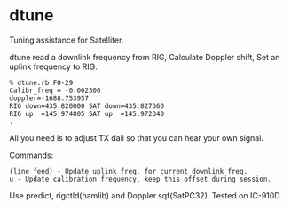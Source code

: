 # dtune
Tuning assistance for Satelliter.

dtune read a downlink frequency from RIG, Calculate Doppler shift, Set an uplink frequency to RIG.

```
% dtune.rb FO-29
Calibr_freq = -0.002300
doppler=-1688.753957
RIG down=435.820000	SAT down=435.827360
RIG up  =145.974805	SAT up  =145.972340
. 
```
All you need is to adjust TX dail so that you can hear your own signal.

Commands:
```
(line feed) - Update uplink freq. for current downlink freq.
u - Update calibration frequency, keep this offset during session.
```

Use predict, rigctld(hamlib) and Doppler.sqf(SatPC32). Tested on IC-910D.
